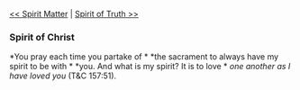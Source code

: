 [<< Spirit Matter](Spirit%20Matter)  |  [Spirit of Truth >>](Spirit%20of%20Truth)

### Spirit of Christ

*You pray each time you partake of *
*the sacrament to always have my spirit to be with *
*you. And what is my spirit? It is to love *
*one another as I have loved you* (T&C 157:51).